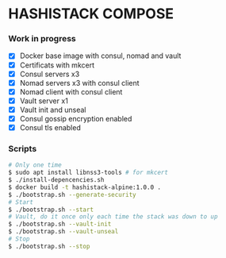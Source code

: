 # HASHISTACK COMPOSE

### Work in progress

* [x] Docker base image with consul, nomad and vault
* [x] Certificats with mkcert
* [x] Consul servers x3
* [x] Nomad servers x3 with consul client
* [x] Nomad client with consul client
* [x] Vault server x1
* [x] Vault init and unseal
* [x] Consul gossip encryption enabled
* [x] Consul tls enabled

### Scripts

```sh
# Only one time
$ sudo apt install libnss3-tools # for mkcert
$ ./install-depencencies.sh
$ docker build -t hashistack-alpine:1.0.0 .
$ ./bootstrap.sh --generate-security
# Start
$ ./bootstrap.sh --start
# Vault, do it once only each time the stack was down to up
$ ./bootstrap.sh --vault-init
$ ./bootstrap.sh --vault-unseal
# Stop
$ ./bootstrap.sh --stop
```
